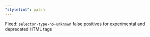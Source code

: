 ```yaml
---
"stylelint": patch
---
```


Fixed: `selector-type-no-unknown` false positives for experimental and deprecated HTML tags
